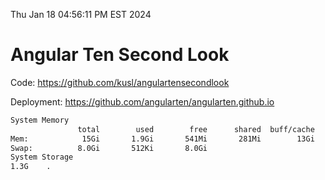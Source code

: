 Thu Jan 18 04:56:11 PM EST 2024

# Angular Ten Second Look

Code: https://github.com/kusl/angulartensecondlook

Deployment: https://github.com/angularten/angularten.github.io

```bash
System Memory
               total        used        free      shared  buff/cache   available
Mem:            15Gi       1.9Gi       541Mi       281Mi        13Gi        13Gi
Swap:          8.0Gi       512Ki       8.0Gi
System Storage
1.3G	.
```
```bash
